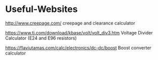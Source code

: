 # Useful-Websites

http://www.creepage.com/   creepage and clearance calculator

https://www.ti.com/download/kbase/volt/volt_div3.htm   Voltage Divider Calculator (E24 and E96 resistors)

https://flaviutamas.com/calc/electronics/dc-dc/boost Boost converter calculator

